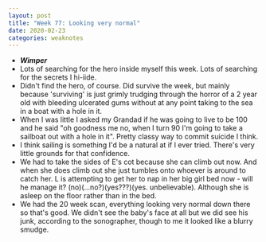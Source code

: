 ```yaml
---
layout: post
title: "Week 77: Looking very normal"
date: 2020-02-23
categories: weaknotes
---
```

* ***Wimper***
* Lots of searching for the hero inside myself this week. Lots of searching for the secrets I hi-iide.
* Didn't find the hero, of course. Did survive the week, but mainly because 'surviving' is just grimly trudging through the horror of a 2 year old with bleeding ulcerated gums without at any point taking to the sea in a boat with a hole in it.
* When I was little I asked my Grandad if he was going to live to be 100 and he said "oh goodness me no, when I turn 90 I'm going to take a sailboat out with a hole in it". Pretty classy way to commit suicide I think.
* I think sailing is something I'd be a natural at if I ever tried. There's very little grounds for that confidence.
* We had to take the sides of E's cot because she can climb out now. And when she does climb out she just tumbles onto whoever is around to catch her. L is attempting to get her to nap in her big girl bed now - will he manage it? (no)(...no?)(yes???)(yes. unbelievable). Although she is asleep on the floor rather than in the bed.
* We had the 20 week scan, everything looking very normal down there so that's good. We didn't see the baby's face at all but we did see his junk, according to the sonographer, though to me it looked like a blurry smudge.
